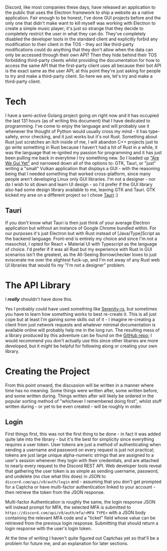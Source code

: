 Discord, like most companies these days, have released an application to the public that uses the 
Electron framework to ship a website as a native application. Fair enough to be honest, I've done 
GUI projects before and the only one that didn't make want to kill myself was working with Electron 
to create a simple music player; it's just so strange that they decide to completely restrict the 
user in what they can do. They've completely disabled the developer tools in the standard client 
and explicitly forbid any modification to their client in the TOS - they act like third-party 
modifications could do anything that they don't allow when the data can only be accessed through 
their own API? Then they hide behind their TOS forbidding third-party clients whilst providing 
the documentation for how to access the same API that the first-party client uses all because 
their bot API is the exact same as the user API; at this point they're just asking for people to 
try and make a third-party client. So here we are, let's try and make a third-party client.

# Tech 

I have a semi-active Golang project going on right now and it has occupied the last 131 hours 
(as of writing this document) that I have dedicated to programming. I've come to enjoy the 
language and will probably use it whenever the thought of Python would usually cross my mind -
it has type-safety, error checking, and it just works but it's not Rust. Something about Rust 
just scratches an itch inside of me, I will abandon C++ projects just to go write something in 
Rust because I haven't had a hit of Rust in a while, it was the language that re-ignited my 
passion for programming and it has just been pulling me back in everytime I try something new. 
So I loaded up ["Are We Gui Yet"](https://areweguiyet.com) and narrowed down all of the options 
to: GTK, Tauri, or "just" writing a "small" Vulkan application that displays a GUI - with the 
reasoning being that I needed something that worked cross-platform, since many people aren't 
developing Linux only GUI libraries. I'm not a designer - nor do I wish to sit down and learn 
UI design - so I'd prefer if the GUI library also had some design library available to me, 
leaving GTK and Tauri. GTK kicked my arse on a different project so I chose 
[Tauri](https://tauri.app/) :) 

## Tauri 

If you don't know what Tauri is then just think of your average Electron application but without 
an instance of Google Chrome bundled within. For our purposes it's just Electron but with 
Rust instead of [Java/Type]Script as the backend language. Front-end is entirely my choice and 
since I'm not a masochist, I opted for React + Material UI with Typescript as the language of 
choice. I'd prefer if it was all Rust but my experience with Rust in GUI scenarios isn't the 
greatest, as the All-Seeing Borrowchecker loves to just eviscerate me over the slightest fuck-up, 
and I'm not away of any Rust web UI libraries that would fix my "I'm not a designer" problem.

# The API Library

I ***really*** shouldn't have done this.

Yes I probably could have used something like [Serenity-rs](https://github.com/serenity-rs/serenity), 
but sometimes you have to learn how something works to best re-create it. This is all just 
cope but at least I'm gaining some skills out of it - I imagine re-creating a client from 
just network requests and whatever minimal documentation is available online will probably 
help me in the long run. The resulting mess of a library produced by this adventure can be 
found on the [GitHub repo](https://github.com/Portablefire22/discord-rs); I would recommend 
you don't actually use this since other libaries are more developed, but it *might* be helpful
for following along or creating your own library.

# Creating the Project 

From this point onward, the discussion will be written in a manner where time has no meaning. 
Some things were written after, some written before, and some written during. Things written after 
will likely be ordered in the popular sorting method of "whichever I remembered doing first", 
whilst stuff written during - or yet to be even created - will be roughly in order. 

## Login 

First things first, this was not the first thing to be done - in fact it was added quite 
late into the library - but it's the best for simplicity since everything requires a 
user token. User tokens are just a method of authenticating when sending a username and 
password on every request is just not practical; tokens are just large unique alpha-numeric 
strings that are assigned to a user's session whenever they login with their credentials, 
and are attached to nearly every request to the Discord REST API. Web developer tools reveal 
that gathering the user token is as simple as sending username, password, and undelete (no clue 
what this does) in JSON to `discord.com/api/v9/auth/login` and - assuming that you don't get 
prompted for a Captcha or have multi-factor authentication linked to your account - then 
retrieve the token from the JSON response. 

Multi-factor Authentication is roughly the same, the login response JSON will instead prompt 
for MFA, the selected MFA is submitted to `https://discord.com/api/v9/auth/mfa/<MFA TYPE>` 
with a JSON body containing the relevant MFA code and a "ticket" field whose value can be 
retrieved from the previous login response. Submitting that should return a login response 
with the user's login token.

At the time of writing I haven't quite figured out Captchas yet so that'll be a problem for 
future me, and an explanation for later sections.
